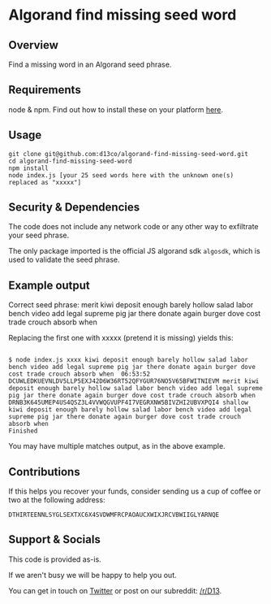 # Algorand find missing seed word

## Overview

Find a missing word in an Algorand seed phrase.

## Requirements

node & npm. Find out how to install these on your platform [here](https://nodejs.org/).

## Usage

```
git clone git@github.com:d13co/algorand-find-missing-seed-word.git
cd algorand-find-missing-seed-word
npm install
node index.js [your 25 seed words here with the unknown one(s) replaced as "xxxxx"]
```

## Security & Dependencies

The code does not include any network code or any other way to exfiltrate your seed phrase.

The only package imported is the official JS algorand sdk `algosdk`, which is used to validate the seed phrase.

## Example output

Correct seed phrase: merit kiwi deposit enough barely hollow salad labor bench video add legal supreme pig jar there donate again burger dove cost trade crouch absorb when

Replacing the first one with xxxxx (pretend it is missing) yields this:

```

$ node index.js xxxx kiwi deposit enough barely hollow salad labor bench video add legal supreme pig jar there donate again burger dove cost trade crouch absorb when  06:53:52
DCUWLEDKUEVNLDV5LLP5EXJ42D6W36RT52QFYGUR76NO5V65BFWITNIEVM merit kiwi deposit enough barely hollow salad labor bench video add legal supreme pig jar there donate again burger dove cost trade crouch absorb when
DRNB3K645UMEP4US4QSZ3L4VVWQGVUPF4I7VEGRXNW5BIVZHI2UBVXPQI4 shallow kiwi deposit enough barely hollow salad labor bench video add legal supreme pig jar there donate again burger dove cost trade crouch absorb when
Finished
```

You may have multiple matches output, as in the above example.

## Contributions

If this helps you recover your funds, consider sending us a cup of coffee or two at the following address:

```
DTHIRTEENNLSYGLSEXTXC6X4SVDWMFRCPAOAUCXWIXJRCVBWIIGLYARNQE
```

## Support & Socials

This code is provided as-is.

If we aren't busy we will be happy to help you out. 

You can get in touch on [Twitter](https://twitter.com/d13_co/) or post on our subreddit: [/r/D13](https://reddit.com/r/D13).
